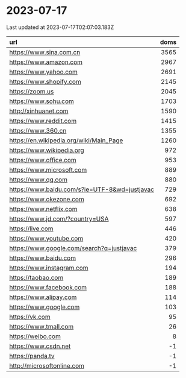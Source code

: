 # 2023-07-17

<!-- BEGIN -->
Last updated at 2023-07-17T02:07:03.183Z

url | doms
:- | -:
https://www.sina.com.cn | 3565
https://www.amazon.com | 2967
https://www.yahoo.com | 2691
https://www.shopify.com | 2145
https://zoom.us | 2045
https://www.sohu.com | 1703
http://xinhuanet.com | 1590
https://www.reddit.com | 1415
https://www.360.cn | 1355
https://en.wikipedia.org/wiki/Main_Page | 1260
https://www.wikipedia.org | 972
https://www.office.com | 953
https://www.microsoft.com | 889
https://www.qq.com | 880
https://www.baidu.com/s?ie=UTF-8&wd=justjavac | 729
https://www.okezone.com | 692
https://www.netflix.com | 638
https://www.jd.com/?country=USA | 597
https://live.com | 446
https://www.youtube.com | 420
https://www.google.com/search?q=justjavac | 379
https://www.baidu.com | 296
https://www.instagram.com | 194
https://taobao.com | 189
https://www.facebook.com | 188
https://www.alipay.com | 114
https://www.google.com | 103
https://vk.com | 95
https://www.tmall.com | 26
https://weibo.com | 8
https://www.csdn.net | -1
https://panda.tv | -1
http://microsoftonline.com | -1
<!-- END -->
